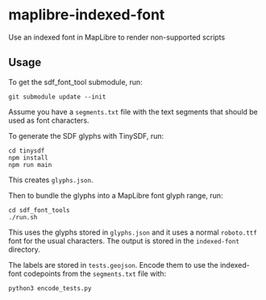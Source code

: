 # maplibre-indexed-font
Use an indexed font in MapLibre to render non-supported scripts

## Usage

To get the sdf_font_tool submodule, run:

```
git submodule update --init
```

Assume you have a `segments.txt` file with the text segments that should be used as font characters.

To generate the SDF glyphs with TinySDF, run:

```
cd tinysdf
npm install
npm run main
```

This creates `glyphs.json`.

Then to bundle the glyphs into a MapLibre font glyph range, run:

```
cd sdf_font_tools
./run.sh
```

This uses the glyphs stored in `glyphs.json` and it uses a normal `roboto.ttf` font for the usual characters. The output is stored in the `indexed-font` directory.

The labels are stored in `tests.geojson`. Encode them to use the indexed-font codepoints from the `segments.txt` file with:

```
python3 encode_tests.py
```



